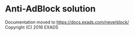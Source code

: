 # Anti-AdBlock solution

Documentation moved to https://docs.exads.com/neverblock/  
Copyright (C) 2016 EXADS
